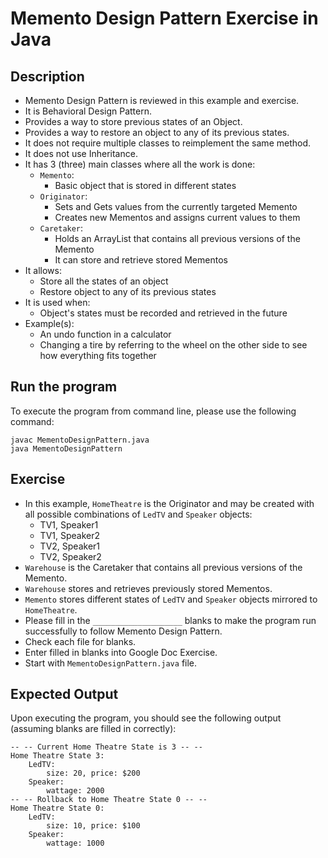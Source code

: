 # Memento Design Pattern Exercise in Java

## Description
* Memento Design Pattern is reviewed in this example and exercise.
* It is Behavioral Design Pattern.
* Provides a way to store previous states of an Object.
* Provides a way to restore an object to any of its previous states.
* It does not require multiple classes to reimplement the same method.
* It does not use Inheritance.
* It has 3 (three) main classes where all the work is done:
  * `Memento`:
    * Basic object that is stored in different states
  * `Originator`:
    * Sets and Gets values from the currently targeted Memento
    * Creates new Mementos and assigns current values to them
  * `Caretaker`:
    * Holds an ArrayList that contains all previous versions of the Memento
    * It can store and retrieve stored Mementos
* It allows:
  * Store all the states of an object
  * Restore object to any of its previous states
* It is used when:
  * Object's states must be recorded and retrieved in the future
* Example(s):
  * An undo function in a calculator
  * Changing a tire by referring to the wheel on the other side to see how everything fits together

## Run the program
To execute the program from command line, please use the following command:

```
javac MementoDesignPattern.java
java MementoDesignPattern
```

## Exercise
* In this example, `HomeTheatre` is the Originator and may be created with all possible combinations of `LedTV` and
`Speaker` objects:
  * TV1, Speaker1
  * TV1, Speaker2
  * TV2, Speaker1
  * TV2, Speaker2
* `Warehouse` is the Caretaker that contains all previous versions of the Memento.
* `Warehouse` stores and retrieves previously stored Mementos.
* `Memento` stores different states of `LedTV` and `Speaker` objects mirrored to `HomeTheatre`.
* Please fill in the `____________________`  blanks to make the program run successfully to follow Memento Design
Pattern.
* Check each file for blanks.
* Enter filled in blanks into Google Doc Exercise.
* Start with `MementoDesignPattern.java` file.

## Expected Output
Upon executing the program, you should see the following output (assuming blanks are filled in correctly):

```
-- -- Current Home Theatre State is 3 -- --
Home Theatre State 3:
    LedTV:
        size: 20, price: $200
    Speaker:
        wattage: 2000
-- -- Rollback to Home Theatre State 0 -- --
Home Theatre State 0:
    LedTV:
        size: 10, price: $100
    Speaker:
        wattage: 1000
```
